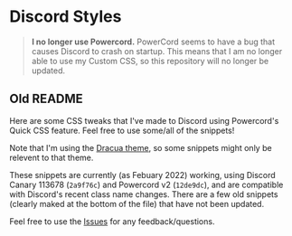 # Discord Styles

> **I no longer use Powercord.** PowerCord seems to have a bug that causes Discord to crash on startup. This means that I am no longer able to use my Custom CSS, so this repository will no longer be updated.

## Old README

Here are some CSS tweaks that I've made to Discord using Powercord's Quick CSS feature. Feel free to use some/all of the snippets!

Note that I'm using the [Dracua theme](https://github.com/x6r/dracula), so some snippets might only be relevent to that theme.

These snippets are currently (as Febuary 2022) working, using Discord Canary 113678 (`2a9f76c`) and Powercord v2 (`12de9dc`), and are compatible with Discord's recent class name changes. There are a few old snippets (clearly maked at the bottom of the file) that have not been updated.

Feel free to use the [Issues](https://github.com/MMK21Hub/discord.css/issues) for any feedback/questions.
